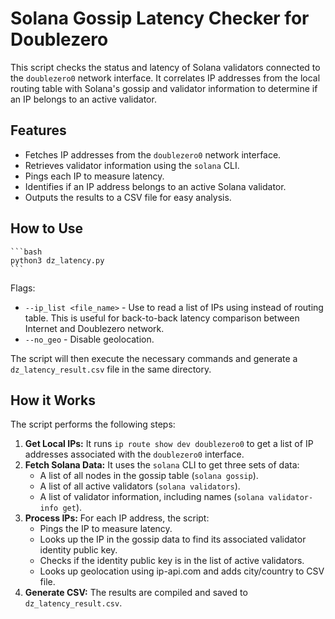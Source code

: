 # Solana Gossip Latency Checker for Doublezero

This script checks the status and latency of Solana validators connected to the `doublezero0` network interface. It correlates IP addresses from the local routing table with Solana's gossip and validator information to determine if an IP belongs to an active validator.

## Features

-   Fetches IP addresses from the `doublezero0` network interface.
-   Retrieves validator information using the `solana` CLI.
-   Pings each IP to measure latency.
-   Identifies if an IP address belongs to an active Solana validator.
-   Outputs the results to a CSV file for easy analysis.


## How to Use

    ```bash
    python3 dz_latency.py
    ```

Flags:
- `--ip_list <file_name>` - Use to read a list of IPs using instead of routing table. This is useful
for back-to-back latency comparison between Internet and Doublezero network.
- `--no_geo` - Disable geolocation.

The script will then execute the necessary commands and generate a `dz_latency_result.csv` file in the same directory.

## How it Works

The script performs the following steps:

1.  **Get Local IPs:** It runs `ip route show dev doublezero0` to get a list of IP addresses associated with the `doublezero0` interface.
2.  **Fetch Solana Data:** It uses the `solana` CLI to get three sets of data:
    -   A list of all nodes in the gossip table (`solana gossip`).
    -   A list of all active validators (`solana validators`).
    -   A list of validator information, including names (`solana validator-info get`).
3.  **Process IPs:** For each IP address, the script:
    -   Pings the IP to measure latency.
    -   Looks up the IP in the gossip data to find its associated validator identity public key.
    -   Checks if the identity public key is in the list of active validators.
    -   Looks up geolocation using ip-api.com and adds city/country to CSV file.
4.  **Generate CSV:** The results are compiled and saved to `dz_latency_result.csv`.

